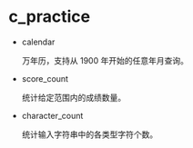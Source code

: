 # c_practice
- calendar

  万年历，支持从 1900 年开始的任意年月查询。

- score_count

  统计给定范围内的成绩数量。

- character_count

  统计输入字符串中的各类型字符个数。